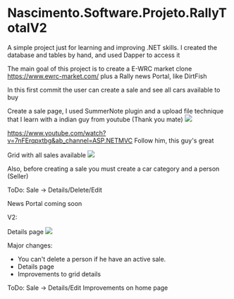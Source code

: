 # Nascimento.Software.Projeto.RallyTotalV2


A simple project just for learning and improving .NET skills. I created the database and tables by hand, and used Dapper to access it

The main goal of this project is to create a E-WRC market clone https://www.ewrc-market.com/   plus a Rally news Portal, like DirtFish

In this first commit the user can create a sale and see all cars available to buy

Create a sale page, I used SummerNote plugin and a upload file technique that I learn with a indian guy from youtube (Thank you mate)
<img src="https://github.com/Gabriel-0216/Nascimento.Software.Projeto.RallyTotalV2/blob/master/ImagesFolder/001_CreatingSale.PNG">

https://www.youtube.com/watch?v=7nFErqpxtbg&ab_channel=ASP.NETMVC 
Follow him, this guy's great

Grid with all sales available
<img src="https://github.com/Gabriel-0216/Nascimento.Software.Projeto.RallyTotalV2/blob/master/ImagesFolder/002_SalesGrid.PNG">

Also, before creating a sale you must create a car category and a person (Seller)

ToDo: Sale -> Details/Delete/Edit

News Portal coming soon


V2:

Details page
<img src="https://github.com/Gabriel-0216/Nascimento.Software.Projeto.RallyTotalV2/blob/master/ImagesFolder/003_Details.PNG">

Major changes: 
- You can't delete a person if he have an active sale.
- Details page
- Improvements to grid details


ToDo:
Sale -> Details/Edit
Improvements on home page

